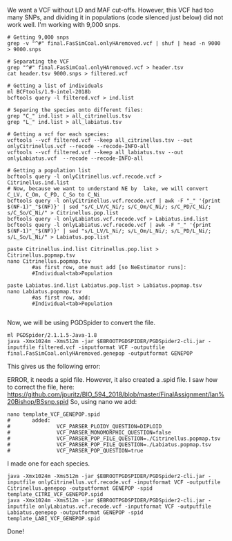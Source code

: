 We want a VCF without LD and MAF cut-offs.
However, this VCF had too many SNPs, and dividing it in populations (code silenced just below) did not work well. I'm working with 9,000 snps.

```
# Getting 9,000 snps
grep -v "^#" final.FasSimCoal.onlyHAremoved.vcf | shuf | head -n 9000 > 9000.snps

# Separating the VCF
grep "^#" final.FasSimCoal.onlyHAremoved.vcf > header.tsv
cat header.tsv 9000.snps > filtered.vcf

# Getting a list of individuals
ml BCFtools/1.9-intel-2018b
bcftools query -l filtered.vcf > ind.list

# Separing the species onto different files:
grep "C_" ind.list > all_citrinellus.tsv
grep "L_" ind.list > all_labiatus.tsv

# Getting a vcf for each species:
vcftools --vcf filtered.vcf --keep all_citrinellus.tsv --out onlyCitrinellus.vcf --recode --recode-INFO-all
vcftools --vcf filtered.vcf --keep all_labiatus.tsv --out onlyLabiatus.vcf  --recode --recode-INFO-all

# Getting a population list
bcftools query -l onlyCitrinellus.vcf.recode.vcf > Citrinellus.ind.list
# Now, because we want to understand NE by  lake, we will convert C_LV, C_Om, C_PD, C_So to C_Ni
bcftools query -l onlyCitrinellus.vcf.recode.vcf | awk -F "_" '{print $(NF-1)"_"$(NF)}' | sed "s/C_LV/C_Ni/; s/C_Om/C_Ni/; s/C_PD/C_Ni/; s/C_So/C_Ni/" > Citrinellus.pop.list
bcftools query -l onlyLabiatus.vcf.recode.vcf > Labiatus.ind.list
bcftools query -l onlyLabiatus.vcf.recode.vcf | awk -F "_" '{print $(NF-1)"_"$(NF)}' | sed "s/L_LV/L_Ni/; s/L_Om/L_Ni/; s/L_PD/L_Ni/; s/L_So/L_Ni/" > Labiatus.pop.list

paste Citrinellus.ind.list Citrinellus.pop.list > Citrinellus.popmap.tsv
nano Citrinellus.popmap.tsv
        #as first row, one must add [so NeEstimator runs]:
        #Individual<tab>Population

paste Labiatus.ind.list Labiatus.pop.list > Labiatus.popmap.tsv
nano Labiatus.popmap.tsv
        #as first row, add:
        #Individual<tab>Population
        
```
Now, we will be using PGDSpider to convert the file.

```
ml PGDSpider/2.1.1.5-Java-1.8
java -Xmx1024m -Xms512m -jar $EBROOTPGDSPIDER/PGDSpider2-cli.jar -inputfile filtered.vcf -inputformat VCF -outputfile final.FasSimCoal.onlyHAremoved.genepop -outputformat GENEPOP

```
This gives us the following error:

ERROR, it needs a spid file. However, it also created a .spid file.
I saw how to correct the file, here: https://github.com/jpuritz/BIO_594_2018/blob/master/FinalAssignment/Ian%20Bishop/BSsnp.spid
So, using nano we add:

```
nano template_VCF_GENEPOP.spid
#       added:
#               VCF_PARSER_PLOIDY_QUESTION=DIPLOID
#               VCF_PARSER_MONOMORPHIC_QUESTION=false
#               VCF_PARSER_POP_FILE_QUESTION=./Citrinellus.popmap.tsv
#               VCF_PARSER_POP_FILE_QUESTION=./Labiatus.popmap.tsv
#               VCF_PARSER_POP_QUESTION=true
```

I made one for each species.

```
java -Xmx1024m -Xms512m -jar $EBROOTPGDSPIDER/PGDSpider2-cli.jar -inputfile onlyCitrinellus.vcf.recode.vcf -inputformat VCF -outputfile Citrinellus.genepop -outputformat GENEPOP -spid template_CITRI_VCF_GENEPOP.spid
java -Xmx1024m -Xms512m -jar $EBROOTPGDSPIDER/PGDSpider2-cli.jar -inputfile onlyLabiatus.vcf.recode.vcf -inputformat VCF -outputfile Labiatus.genepop -outputformat GENEPOP -spid template_LABI_VCF_GENEPOP.spid
```

Done!
